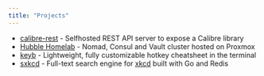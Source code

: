 ```yaml
---
title: "Projects"
---
```


- [calibre-rest](https://github.com/kencx/calibre-rest) -
Selfhosted REST API server to expose a Calibre library
- [Hubble Homelab](https://github.com/kencx/homelab) -
Nomad, Consul and Vault cluster hosted on Proxmox
- [keyb](https://github.com/kencx/keyb) -
Lightweight, fully customizable hotkey cheatsheet in the terminal
- [sxkcd](https://github.com/kencx/sxkcd) -
Full-text search engine for [xkcd](https://xkcd.com) built with Go and Redis
